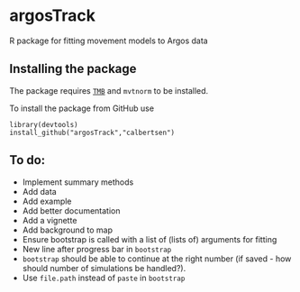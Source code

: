 # argosTrack

R package for fitting movement models to Argos data

## Installing the package

The package requires [`TMB`](http://www.tmb-project.org) and `mvtnorm` to be installed.

To install the package from GitHub use

```
library(devtools)
install_github("argosTrack","calbertsen")
```

## To do:

- Implement summary methods
- Add data
- Add example
- Add better documentation
- Add a vignette
- Add background to map
- Ensure bootstrap is called with a list of (lists of) arguments for fitting
- New line after progress bar in `bootstrap`
- `bootstrap` should be able to continue at the right number (if saved - how should number of simulations be handled?).
- Use `file.path` instead of `paste` in `bootstrap`
